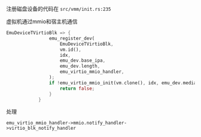 





注册磁盘设备的代码在 `src/vmm/init.rs:235` 

虚拟机通过mmio和宿主机通信

```rust
EmuDeviceTVirtioBlk => {
                emu_register_dev(
                    EmuDeviceTVirtioBlk,
                    vm.id(),
                    idx,
                    emu_dev.base_ipa,
                    emu_dev.length,
                    emu_virtio_mmio_handler,
                );
                if !emu_virtio_mmio_init(vm.clone(), idx, emu_dev.mediated) {
                    return false;
                }
            }
```





处理



```
emu_virtio_mmio_handler->mmio.notify_handler->virtio_blk_notify_handler
```



